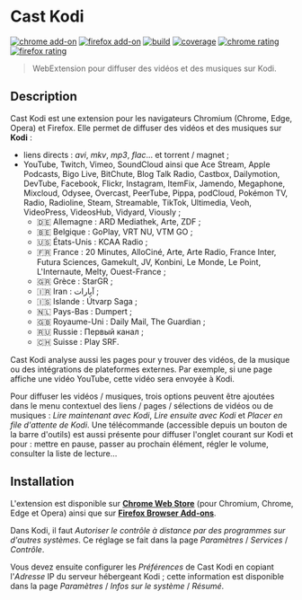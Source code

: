 # Cast Kodi

[![chrome add-on][img-chrome_add-on]][link-chrome_add-on]
[![firefox add-on][img-firefox_add-on]][link-firefox_add-on]
[![build][img-build]][link-build]
[![coverage][img-coverage]][link-coverage]
[![chrome rating][img-chrome_rating]][link-chrome_rating]
[![firefox rating][img-firefox_rating]][link-firefox_rating]

> WebExtension pour diffuser des vidéos et des musiques sur Kodi.

## Description

Cast Kodi est une extension pour les navigateurs Chromium (Chrome, Edge, Opera)
et Firefox. Elle permet de diffuser des vidéos et des musiques sur **Kodi** :

- liens directs : _avi_, _mkv_, _mp3_, _flac_… et torrent / magnet ;
- YouTube, Twitch, Vimeo, SoundCloud ainsi que Ace Stream, Apple Podcasts,
  Bigo Live, BitChute, Blog Talk Radio, Castbox, Dailymotion, DevTube, Facebook,
  Flickr, Instagram, ItemFix, Jamendo, Megaphone, Mixcloud, Odysee, Overcast,
  PeerTube, Pippa, podCloud, Pokémon TV, Radio, Radioline, Steam, Streamable,
  TikTok, Ultimedia, Veoh, VideoPress, VideosHub, Vidyard, Viously ;
  - 🇩🇪 Allemagne : ARD Mediathek, Arte, ZDF ;
  - 🇧🇪 Belgique : GoPlay, VRT NU, VTM GO ;
  - 🇺🇸 États-Unis : KCAA Radio ;
  - 🇫🇷 France : 20 Minutes, AlloCiné, Arte, Arte Radio, France Inter, Futura
    Sciences, Gamekult, JV, Konbini, Le Monde, Le Point, L'Internaute, Melty,
    Ouest-France ;
  - 🇬🇷 Grèce : StarGR ;
  - 🇮🇷 Iran : آپارات ;
  - 🇮🇸 Islande : Útvarp Saga ;
  - 🇳🇱 Pays-Bas : Dumpert ;
  - 🇬🇧 Royaume-Uni : Daily Mail, The Guardian ;
  - 🇷🇺 Russie : Первый канал ;
  - 🇨🇭 Suisse : Play SRF.

Cast Kodi analyse aussi les pages pour y trouver des vidéos, de la musique ou
des intégrations de plateformes externes. Par exemple, si une page affiche une
vidéo YouTube, cette vidéo sera envoyée à Kodi.

Pour diffuser les vidéos / musiques, trois options peuvent être ajoutées dans le
menu contextuel des liens / pages / sélections de vidéos ou de musiques : _Lire
maintenant avec Kodi_, _Lire ensuite avec Kodi_ et _Placer en file d'attente de
Kodi_. Une télécommande (accessible depuis un bouton de la barre d'outils) est
aussi présente pour diffuser l'onglet courant sur Kodi et pour : mettre en
pause, passer au prochain élément, régler le volume, consulter la liste de
lecture…

## Installation

L'extension est disponible sur [**Chrome Web Store**][link-chrome_add-on] (pour
Chromium, Chrome, Edge et Opera) ainsi que sur [**Firefox Browser
Add-ons**][link-firefox_add-on].

Dans Kodi, il faut _Autoriser le contrôle à distance par des programmes sur
d'autres systèmes_. Ce réglage se fait dans la page _Paramètres_ / _Services_ /
_Contrôle_.

Vous devez ensuite configurer les _Préférences_ de Cast Kodi en copiant
l'_Adresse_ IP du serveur hébergeant Kodi ; cette information est disponible
dans la page _Paramètres_ / _Infos sur le système_ / _Résumé_.

[img-chrome_add-on]:https://img.shields.io/chrome-web-store/v/gojlijimdlgjlliggedhakpefimkedmb?label=add-on&logo=googlechrome&logoColor=white
[img-firefox_add-on]:https://img.shields.io/amo/v/castkodi.svg?label=add-on&logo=firefox-browser&logoColor=white
[img-build]:https://img.shields.io/github/workflow/status/regseb/castkodi/CI
[img-coverage]:https://img.shields.io/coveralls/github/regseb/castkodi
[img-chrome_rating]:https://img.shields.io/chrome-web-store/stars/gojlijimdlgjlliggedhakpefimkedmb?label=rating&logo=googlechrome&logoColor=white
[img-firefox_rating]:https://img.shields.io/amo/stars/castkodi.svg?label=rating&logo=firefox-browser&logoColor=white

[link-chrome_add-on]:https://chrome.google.com/webstore/detail/cast-kodi/gojlijimdlgjlliggedhakpefimkedmb
[link-firefox_add-on]:https://addons.mozilla.org/addon/castkodi/
[link-build]:https://github.com/regseb/castkodi/actions/workflows/ci.yml?query=branch%3Amain
[link-coverage]:https://coveralls.io/github/regseb/castkodi
[link-chrome_rating]:https://chrome.google.com/webstore/detail/cast-kodi/gojlijimdlgjlliggedhakpefimkedmb/reviews
[link-firefox_rating]:https://addons.mozilla.org/addon/castkodi/reviews/

